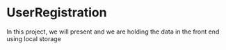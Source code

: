 # UserRegistration
In this project, we will present and we are holding the data in the front end using local storage
